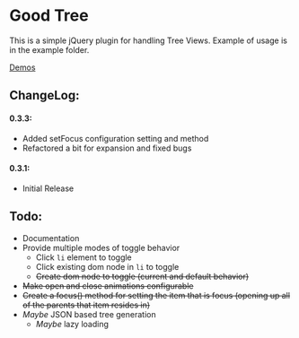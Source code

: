 # Good Tree

This is a simple jQuery plugin for handling Tree Views.  Example of usage is in the example folder.

[Demos](http://goodcodeguy.github.com/demos/goodtree/index.html "GoodTree Demos")

## ChangeLog:

#### 0.3.3:

- Added setFocus configuration setting and method
- Refactored a bit for expansion and fixed bugs

#### 0.3.1:

- Initial Release

## Todo:

- Documentation
- Provide multiple modes of toggle behavior
	- Click `li` element to toggle
	- Click existing dom node in `li` to toggle
	- ~~Create dom node to toggle (current and default behavior)~~
- ~~Make open and close animations configurable~~
- ~~Create a focus() method for setting the item that is focus (opening up all of the parents that item resides in)~~
- _Maybe_ JSON based tree generation
	- _Maybe_ lazy loading